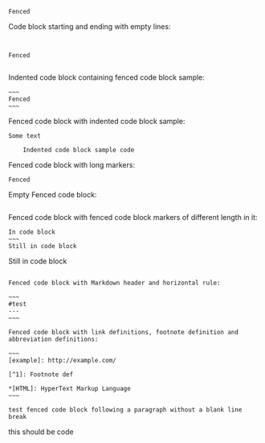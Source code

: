 ~~~
Fenced
~~~

Code block starting and ending with empty lines:

~~~


Fenced


~~~

Indented code block containing fenced code block sample:

	~~~
	Fenced
	~~~

Fenced code block with indented code block sample:

~~~
Some text

	Indented code block sample code
~~~

Fenced code block with long markers:

~~~~~~~~~~~~~~~~~~
Fenced
~~~~~~~~~~~~~~~~~~

Empty Fenced code block:

~~~~~~~~~~~~~~~~~~
~~~~~~~~~~~~~~~~~~

Fenced code block with fenced code block markers of different length in it:

~~~~
In code block
~~~
Still in code block
~~~~~
Still in code block
~~~~

Fenced code block with Markdown header and horizontal rule:

~~~
#test
---
~~~

Fenced code block with link definitions, footnote definition and 
abbreviation definitions:

~~~
[example]: http://example.com/

[^1]: Footnote def

*[HTML]: HyperText Markup Language
~~~

test fenced code block following a paragraph without a blank line break
~~~~~~~
this should be code
~~~~~~~
